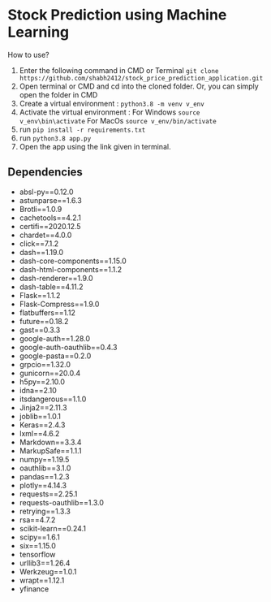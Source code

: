 # Stock Prediction using Machine Learning

How to use?

1. Enter the following command in CMD or Terminal ```git clone https://github.com/shabh2412/stock_price_prediction_application.git```
2. Open terminal or CMD and cd into the cloned folder. Or, you can simply open the folder in CMD
3. Create a virtual environment : ```python3.8 -m venv v_env```
4. Activate the virtual environment :
    For Windows ```source v_env\bin\activate```
    For MacOs ```source v_env/bin/activate```
5. run ```pip install -r requirements.txt```
6. run ```python3.8 app.py```
7. Open the app using the link given in terminal.

## Dependencies

- absl-py==0.12.0
- astunparse==1.6.3
- Brotli==1.0.9
- cachetools==4.2.1
- certifi==2020.12.5
- chardet==4.0.0
- click==7.1.2
- dash==1.19.0
- dash-core-components==1.15.0
- dash-html-components==1.1.2
- dash-renderer==1.9.0
- dash-table==4.11.2
- Flask==1.1.2
- Flask-Compress==1.9.0
- flatbuffers==1.12
- future==0.18.2
- gast==0.3.3
- google-auth==1.28.0
- google-auth-oauthlib==0.4.3
- google-pasta==0.2.0
- grpcio==1.32.0
- gunicorn==20.0.4
- h5py==2.10.0
- idna==2.10
- itsdangerous==1.1.0
- Jinja2==2.11.3
- joblib==1.0.1
- Keras==2.4.3
- lxml==4.6.2
- Markdown==3.3.4
- MarkupSafe==1.1.1
- numpy==1.19.5
- oauthlib==3.1.0
- pandas==1.2.3
- plotly==4.14.3
- requests==2.25.1
- requests-oauthlib==1.3.0
- retrying==1.3.3
- rsa==4.7.2
- scikit-learn==0.24.1
- scipy==1.6.1
- six==1.15.0
- tensorflow
- urllib3==1.26.4
- Werkzeug==1.0.1
- wrapt==1.12.1
- yfinance
